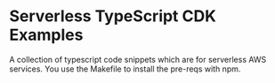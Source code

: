 # Serverless TypeScript CDK Examples

A collection of typescript code snippets which are for serverless AWS services. You use the Makefile to install the pre-reqs with npm.



